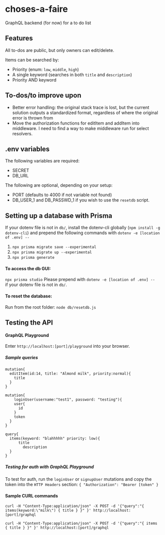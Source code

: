 # choses-a-faire
GraphQL backend (for now) for a to do list


## Features
All to-dos are public, but only owners can edit/delete.

Items can be searched by:
* Priority (enum: `low`, `middle`, `high`)
* A single keyword (searches in both `title` and `description`)
* Priority AND keyword

## To-dos/to improve upon
* Better error handling: the original stack trace is lost, but the current solution outputs a standardized format, regardless of where the original error is thrown from
* Move the authorization functions for editItem and addItem into middleware. I need to find a way to make middleware run for select resolvers.


## .env variables
The following variables are required:
* SECRET
* DB_URL

The following are optional, depending on your setup:
* PORT (defaults to 4000 if not variable not found)
* DB_USER_1 and DB_PASSWD_1 if you wish to use the `resetdb` script.

## Setting up a database with Prisma
If your dotenv file is not in `db/`, install the dotenv-cli globally (`npm install -g dotenv-cli`) and prepend the following commands with `dotenv -e [location of .env] -- `
1. `npx prisma migrate save --experimental`
2. `npx prisma migrate up --experimental`
3. `npx prisma generate`

#### To access the db GUI:
`npx prisma studio`
Please prepend with `dotenv -e [location of .env] -- ` if your dotenv file is not in `db/`.

#### To reset the database:
Run from the root folder: `node db/resetdb.js`


## Testing the API
#### GraphQL Playground
Enter `http://localhost:[port]/playground` into your browser.

##### Sample queries
```
mutation{
  editItem(id:14, title: "Almond milk", priority:normal){
    title
  }
}

mutation{
	loginUser(username:"test1", password: "testing"){
    user{
      id
    }
    token
  }
}

query{
  items(keyword: "blahhhhh" priority: low){
      title
    	description
  }
}

```
##### Testing for auth with GraphQL Playground
To test for auth, run the `loginUser` or `signupUser` mutations and copy the token into the `HTTP Headers` section:
`{ "Authorization": "Bearer [token" }`


#### Sample CURL commands
`curl -H "Content-Type:application/json" -X POST -d '{"query":"{ items(keyword:\"milk\") { title } }" }' http://localhost:[port]/graphql`

`curl -H "Content-Type:application/json" -X POST -d '{"query":"{ items { title } }" }' http://localhost:[port]/graphql`


